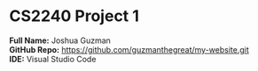 # CS2240 Project 1

**Full Name:** Joshua Guzman  
**GitHub Repo:** https://github.com/guzmanthegreat/my-website.git  
**IDE:** Visual Studio Code
